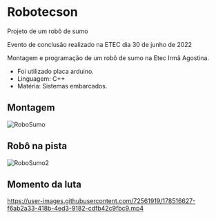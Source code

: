 # Robotecson
Projeto de um robô de sumo 

Evento de conclusão realizado na ETEC dia 30 de junho de 2022

Montagem e programação de um robô de sumo na Etec Irmã Agostina.
- Foi utilizado placa arduino.
- Linguagem: C++
- Matéria: Sistemas embarcados.

## Montagem
![RoboSumo](https://user-images.githubusercontent.com/72561919/178515118-a7cab8f0-a37a-40ee-99d2-cff00d68c651.jpg)

## Robô na pista
![RoboSumo2](https://user-images.githubusercontent.com/72561919/178515564-0d4e0bb5-b16c-461a-9e7c-a6021dea0a86.jpg)

## Momento da luta

https://user-images.githubusercontent.com/72561919/178516627-f6ab2a33-418b-4ed3-9182-cdfb42c9fbc9.mp4




